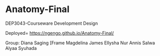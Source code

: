 # Anatomy-Final
 DEP3043-Courseware Development Design

Deployed=
https://ngengo.github.io/Anatomy-Final/

Group:
Diana Saging [Frame
Magdelina James
Ellysha
Nur Annis Salwa
Alyaa Syuhada
